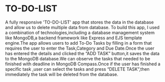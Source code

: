 # TO-DO-LIST
A fully responsive 'TO-DO-LIST' app that stores the data in the database and allow us to delete multiple data from database. 
To build this app, I used a combination of technologies,including a database management system like MongoDB,a backend framework like Express and EJS template engine.The app allows users to add To-Do Tasks by filling in a form that requires the user to enter the Task,Category and Due Date.Once the user has entered the details and clicked the “ADD TASK” button,it saves the data to the MongoDB database.We can observe the tasks that needed to be finished with deadline in MongoDB Compass.Once if the user has finished a specific task ,user can select the tasks and press “DELETE TASK”,then immediately the task will be deleted from the database.
